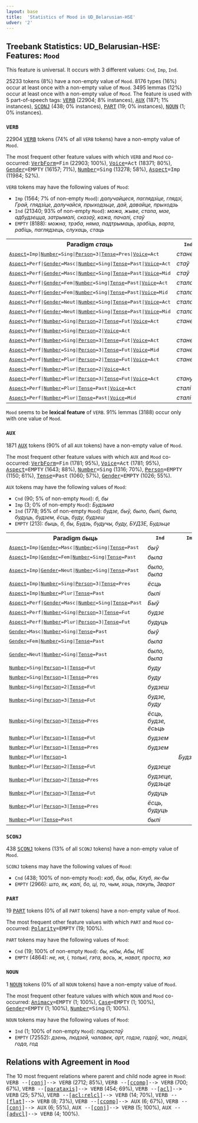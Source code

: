 ```yaml
---
layout: base
title:  'Statistics of Mood in UD_Belarusian-HSE'
udver: '2'
---
```


## Treebank Statistics: UD_Belarusian-HSE: Features: `Mood`

This feature is universal.
It occurs with 3 different values: `Cnd`, `Imp`, `Ind`.

25233 tokens (8%) have a non-empty value of `Mood`.
8176 types (16%) occur at least once with a non-empty value of `Mood`.
3495 lemmas (12%) occur at least once with a non-empty value of `Mood`.
The feature is used with 5 part-of-speech tags: <tt><a href="be_hse-pos-VERB.html">VERB</a></tt> (22904; 8% instances), <tt><a href="be_hse-pos-AUX.html">AUX</a></tt> (1871; 1% instances), <tt><a href="be_hse-pos-SCONJ.html">SCONJ</a></tt> (438; 0% instances), <tt><a href="be_hse-pos-PART.html">PART</a></tt> (19; 0% instances), <tt><a href="be_hse-pos-NOUN.html">NOUN</a></tt> (1; 0% instances).

### `VERB`

22904 <tt><a href="be_hse-pos-VERB.html">VERB</a></tt> tokens (74% of all `VERB` tokens) have a non-empty value of `Mood`.

The most frequent other feature values with which `VERB` and `Mood` co-occurred: <tt><a href="be_hse-feat-VerbForm.html">VerbForm</a></tt><tt>=Fin</tt> (22903; 100%), <tt><a href="be_hse-feat-Voice.html">Voice</a></tt><tt>=Act</tt> (18371; 80%), <tt><a href="be_hse-feat-Gender.html">Gender</a></tt><tt>=EMPTY</tt> (16157; 71%), <tt><a href="be_hse-feat-Number.html">Number</a></tt><tt>=Sing</tt> (13278; 58%), <tt><a href="be_hse-feat-Aspect.html">Aspect</a></tt><tt>=Imp</tt> (11984; 52%).

`VERB` tokens may have the following values of `Mood`:

* `Imp` (1564; 7% of non-empty `Mood`): <em>далучайцеся, паглядзіце, глядзі, Грай, глядзіце, далучайся, прыходзьце, дай, давайце, прыходзь</em>
* `Ind` (21340; 93% of non-empty `Mood`): <em>можа, жыве, стала, мае, адбудзецца, затрымалі, сказаў, кажа, пачалі, стаў</em>
* `EMPTY` (8188): <em>можна, трэба, няма, падтрымаць, зрабіць, варта, рабіць, паглядзець, слухаць, стаць</em>

<table>
  <tr><th>Paradigm <i>стаць</i></th><th><tt>Ind</tt></th><th><tt>Imp</tt></th></tr>
  <tr><td><tt><tt><a href="be_hse-feat-Aspect.html">Aspect</a></tt><tt>=Imp</tt>|<tt><a href="be_hse-feat-Number.html">Number</a></tt><tt>=Sing</tt>|<tt><a href="be_hse-feat-Person.html">Person</a></tt><tt>=3</tt>|<tt><a href="be_hse-feat-Tense.html">Tense</a></tt><tt>=Pres</tt>|<tt><a href="be_hse-feat-Voice.html">Voice</a></tt><tt>=Act</tt></tt></td><td><em>стане</em></td><td></td></tr>
  <tr><td><tt><tt><a href="be_hse-feat-Aspect.html">Aspect</a></tt><tt>=Perf</tt>|<tt><a href="be_hse-feat-Gender.html">Gender</a></tt><tt>=Masc</tt>|<tt><a href="be_hse-feat-Number.html">Number</a></tt><tt>=Sing</tt>|<tt><a href="be_hse-feat-Tense.html">Tense</a></tt><tt>=Past</tt>|<tt><a href="be_hse-feat-Voice.html">Voice</a></tt><tt>=Act</tt></tt></td><td><em>стаў</em></td><td></td></tr>
  <tr><td><tt><tt><a href="be_hse-feat-Aspect.html">Aspect</a></tt><tt>=Perf</tt>|<tt><a href="be_hse-feat-Gender.html">Gender</a></tt><tt>=Masc</tt>|<tt><a href="be_hse-feat-Number.html">Number</a></tt><tt>=Sing</tt>|<tt><a href="be_hse-feat-Tense.html">Tense</a></tt><tt>=Past</tt>|<tt><a href="be_hse-feat-Voice.html">Voice</a></tt><tt>=Mid</tt></tt></td><td><em>стаў</em></td><td></td></tr>
  <tr><td><tt><tt><a href="be_hse-feat-Aspect.html">Aspect</a></tt><tt>=Perf</tt>|<tt><a href="be_hse-feat-Gender.html">Gender</a></tt><tt>=Fem</tt>|<tt><a href="be_hse-feat-Number.html">Number</a></tt><tt>=Sing</tt>|<tt><a href="be_hse-feat-Tense.html">Tense</a></tt><tt>=Past</tt>|<tt><a href="be_hse-feat-Voice.html">Voice</a></tt><tt>=Act</tt></tt></td><td><em>стала</em></td><td></td></tr>
  <tr><td><tt><tt><a href="be_hse-feat-Aspect.html">Aspect</a></tt><tt>=Perf</tt>|<tt><a href="be_hse-feat-Gender.html">Gender</a></tt><tt>=Fem</tt>|<tt><a href="be_hse-feat-Number.html">Number</a></tt><tt>=Sing</tt>|<tt><a href="be_hse-feat-Tense.html">Tense</a></tt><tt>=Past</tt>|<tt><a href="be_hse-feat-Voice.html">Voice</a></tt><tt>=Mid</tt></tt></td><td><em>стала</em></td><td></td></tr>
  <tr><td><tt><tt><a href="be_hse-feat-Aspect.html">Aspect</a></tt><tt>=Perf</tt>|<tt><a href="be_hse-feat-Gender.html">Gender</a></tt><tt>=Neut</tt>|<tt><a href="be_hse-feat-Number.html">Number</a></tt><tt>=Sing</tt>|<tt><a href="be_hse-feat-Tense.html">Tense</a></tt><tt>=Past</tt>|<tt><a href="be_hse-feat-Voice.html">Voice</a></tt><tt>=Act</tt></tt></td><td><em>стала</em></td><td></td></tr>
  <tr><td><tt><tt><a href="be_hse-feat-Aspect.html">Aspect</a></tt><tt>=Perf</tt>|<tt><a href="be_hse-feat-Gender.html">Gender</a></tt><tt>=Neut</tt>|<tt><a href="be_hse-feat-Number.html">Number</a></tt><tt>=Sing</tt>|<tt><a href="be_hse-feat-Tense.html">Tense</a></tt><tt>=Past</tt>|<tt><a href="be_hse-feat-Voice.html">Voice</a></tt><tt>=Mid</tt></tt></td><td><em>стала</em></td><td></td></tr>
  <tr><td><tt><tt><a href="be_hse-feat-Aspect.html">Aspect</a></tt><tt>=Perf</tt>|<tt><a href="be_hse-feat-Number.html">Number</a></tt><tt>=Sing</tt>|<tt><a href="be_hse-feat-Person.html">Person</a></tt><tt>=2</tt>|<tt><a href="be_hse-feat-Tense.html">Tense</a></tt><tt>=Fut</tt>|<tt><a href="be_hse-feat-Voice.html">Voice</a></tt><tt>=Act</tt></tt></td><td><em>станеш</em></td><td></td></tr>
  <tr><td><tt><tt><a href="be_hse-feat-Aspect.html">Aspect</a></tt><tt>=Perf</tt>|<tt><a href="be_hse-feat-Number.html">Number</a></tt><tt>=Sing</tt>|<tt><a href="be_hse-feat-Person.html">Person</a></tt><tt>=2</tt>|<tt><a href="be_hse-feat-Voice.html">Voice</a></tt><tt>=Act</tt></tt></td><td></td><td><em>Стань</em></td></tr>
  <tr><td><tt><tt><a href="be_hse-feat-Aspect.html">Aspect</a></tt><tt>=Perf</tt>|<tt><a href="be_hse-feat-Number.html">Number</a></tt><tt>=Sing</tt>|<tt><a href="be_hse-feat-Person.html">Person</a></tt><tt>=3</tt>|<tt><a href="be_hse-feat-Tense.html">Tense</a></tt><tt>=Fut</tt>|<tt><a href="be_hse-feat-Voice.html">Voice</a></tt><tt>=Act</tt></tt></td><td><em>стане</em></td><td></td></tr>
  <tr><td><tt><tt><a href="be_hse-feat-Aspect.html">Aspect</a></tt><tt>=Perf</tt>|<tt><a href="be_hse-feat-Number.html">Number</a></tt><tt>=Sing</tt>|<tt><a href="be_hse-feat-Person.html">Person</a></tt><tt>=3</tt>|<tt><a href="be_hse-feat-Tense.html">Tense</a></tt><tt>=Fut</tt>|<tt><a href="be_hse-feat-Voice.html">Voice</a></tt><tt>=Mid</tt></tt></td><td><em>стане</em></td><td></td></tr>
  <tr><td><tt><tt><a href="be_hse-feat-Aspect.html">Aspect</a></tt><tt>=Perf</tt>|<tt><a href="be_hse-feat-Number.html">Number</a></tt><tt>=Plur</tt>|<tt><a href="be_hse-feat-Person.html">Person</a></tt><tt>=2</tt>|<tt><a href="be_hse-feat-Tense.html">Tense</a></tt><tt>=Fut</tt>|<tt><a href="be_hse-feat-Voice.html">Voice</a></tt><tt>=Act</tt></tt></td><td><em>станеце</em></td><td></td></tr>
  <tr><td><tt><tt><a href="be_hse-feat-Aspect.html">Aspect</a></tt><tt>=Perf</tt>|<tt><a href="be_hse-feat-Number.html">Number</a></tt><tt>=Plur</tt>|<tt><a href="be_hse-feat-Person.html">Person</a></tt><tt>=2</tt>|<tt><a href="be_hse-feat-Voice.html">Voice</a></tt><tt>=Act</tt></tt></td><td></td><td><em>Станьце</em></td></tr>
  <tr><td><tt><tt><a href="be_hse-feat-Aspect.html">Aspect</a></tt><tt>=Perf</tt>|<tt><a href="be_hse-feat-Number.html">Number</a></tt><tt>=Plur</tt>|<tt><a href="be_hse-feat-Person.html">Person</a></tt><tt>=3</tt>|<tt><a href="be_hse-feat-Tense.html">Tense</a></tt><tt>=Fut</tt>|<tt><a href="be_hse-feat-Voice.html">Voice</a></tt><tt>=Act</tt></tt></td><td><em>стануць</em></td><td></td></tr>
  <tr><td><tt><tt><a href="be_hse-feat-Aspect.html">Aspect</a></tt><tt>=Perf</tt>|<tt><a href="be_hse-feat-Number.html">Number</a></tt><tt>=Plur</tt>|<tt><a href="be_hse-feat-Tense.html">Tense</a></tt><tt>=Past</tt>|<tt><a href="be_hse-feat-Voice.html">Voice</a></tt><tt>=Act</tt></tt></td><td><em>сталі</em></td><td></td></tr>
  <tr><td><tt><tt><a href="be_hse-feat-Aspect.html">Aspect</a></tt><tt>=Perf</tt>|<tt><a href="be_hse-feat-Number.html">Number</a></tt><tt>=Plur</tt>|<tt><a href="be_hse-feat-Tense.html">Tense</a></tt><tt>=Past</tt>|<tt><a href="be_hse-feat-Voice.html">Voice</a></tt><tt>=Mid</tt></tt></td><td><em>сталі</em></td><td></td></tr>
</table>

`Mood` seems to be **lexical feature** of `VERB`. 91% lemmas (3188) occur only with one value of `Mood`.

### `AUX`

1871 <tt><a href="be_hse-pos-AUX.html">AUX</a></tt> tokens (90% of all `AUX` tokens) have a non-empty value of `Mood`.

The most frequent other feature values with which `AUX` and `Mood` co-occurred: <tt><a href="be_hse-feat-VerbForm.html">VerbForm</a></tt><tt>=Fin</tt> (1781; 95%), <tt><a href="be_hse-feat-Voice.html">Voice</a></tt><tt>=Act</tt> (1781; 95%), <tt><a href="be_hse-feat-Aspect.html">Aspect</a></tt><tt>=EMPTY</tt> (1643; 88%), <tt><a href="be_hse-feat-Number.html">Number</a></tt><tt>=Sing</tt> (1316; 70%), <tt><a href="be_hse-feat-Person.html">Person</a></tt><tt>=EMPTY</tt> (1150; 61%), <tt><a href="be_hse-feat-Tense.html">Tense</a></tt><tt>=Past</tt> (1060; 57%), <tt><a href="be_hse-feat-Gender.html">Gender</a></tt><tt>=EMPTY</tt> (1026; 55%).

`AUX` tokens may have the following values of `Mood`:

* `Cnd` (90; 5% of non-empty `Mood`): <em>б, бы</em>
* `Imp` (3; 0% of non-empty `Mood`): <em>Будзьма</em>
* `Ind` (1778; 95% of non-empty `Mood`): <em>будзе, быў, было, былі, была, будуць, будзем, ёсць, буду, будзеш</em>
* `EMPTY` (213): <em>быць, б, бы, Будзь, будучы, буду, БУДЗЕ, Будзьце</em>

<table>
  <tr><th>Paradigm <i>быць</i></th><th><tt>Ind</tt></th><th><tt>Imp</tt></th></tr>
  <tr><td><tt><tt><a href="be_hse-feat-Aspect.html">Aspect</a></tt><tt>=Imp</tt>|<tt><a href="be_hse-feat-Gender.html">Gender</a></tt><tt>=Masc</tt>|<tt><a href="be_hse-feat-Number.html">Number</a></tt><tt>=Sing</tt>|<tt><a href="be_hse-feat-Tense.html">Tense</a></tt><tt>=Past</tt></tt></td><td><em>быў</em></td><td></td></tr>
  <tr><td><tt><tt><a href="be_hse-feat-Aspect.html">Aspect</a></tt><tt>=Imp</tt>|<tt><a href="be_hse-feat-Gender.html">Gender</a></tt><tt>=Fem</tt>|<tt><a href="be_hse-feat-Number.html">Number</a></tt><tt>=Sing</tt>|<tt><a href="be_hse-feat-Tense.html">Tense</a></tt><tt>=Past</tt></tt></td><td><em>была</em></td><td></td></tr>
  <tr><td><tt><tt><a href="be_hse-feat-Aspect.html">Aspect</a></tt><tt>=Imp</tt>|<tt><a href="be_hse-feat-Gender.html">Gender</a></tt><tt>=Neut</tt>|<tt><a href="be_hse-feat-Number.html">Number</a></tt><tt>=Sing</tt>|<tt><a href="be_hse-feat-Tense.html">Tense</a></tt><tt>=Past</tt></tt></td><td><em>было, была</em></td><td></td></tr>
  <tr><td><tt><tt><a href="be_hse-feat-Aspect.html">Aspect</a></tt><tt>=Imp</tt>|<tt><a href="be_hse-feat-Number.html">Number</a></tt><tt>=Sing</tt>|<tt><a href="be_hse-feat-Person.html">Person</a></tt><tt>=3</tt>|<tt><a href="be_hse-feat-Tense.html">Tense</a></tt><tt>=Pres</tt></tt></td><td><em>ёсць</em></td><td></td></tr>
  <tr><td><tt><tt><a href="be_hse-feat-Aspect.html">Aspect</a></tt><tt>=Imp</tt>|<tt><a href="be_hse-feat-Number.html">Number</a></tt><tt>=Plur</tt>|<tt><a href="be_hse-feat-Tense.html">Tense</a></tt><tt>=Past</tt></tt></td><td><em>былі</em></td><td></td></tr>
  <tr><td><tt><tt><a href="be_hse-feat-Aspect.html">Aspect</a></tt><tt>=Perf</tt>|<tt><a href="be_hse-feat-Gender.html">Gender</a></tt><tt>=Masc</tt>|<tt><a href="be_hse-feat-Number.html">Number</a></tt><tt>=Sing</tt>|<tt><a href="be_hse-feat-Tense.html">Tense</a></tt><tt>=Past</tt></tt></td><td><em>Быў</em></td><td></td></tr>
  <tr><td><tt><tt><a href="be_hse-feat-Aspect.html">Aspect</a></tt><tt>=Perf</tt>|<tt><a href="be_hse-feat-Number.html">Number</a></tt><tt>=Sing</tt>|<tt><a href="be_hse-feat-Person.html">Person</a></tt><tt>=3</tt>|<tt><a href="be_hse-feat-Tense.html">Tense</a></tt><tt>=Fut</tt></tt></td><td><em>будзе</em></td><td></td></tr>
  <tr><td><tt><tt><a href="be_hse-feat-Aspect.html">Aspect</a></tt><tt>=Perf</tt>|<tt><a href="be_hse-feat-Number.html">Number</a></tt><tt>=Plur</tt>|<tt><a href="be_hse-feat-Person.html">Person</a></tt><tt>=3</tt>|<tt><a href="be_hse-feat-Tense.html">Tense</a></tt><tt>=Fut</tt></tt></td><td><em>будуць</em></td><td></td></tr>
  <tr><td><tt><tt><a href="be_hse-feat-Gender.html">Gender</a></tt><tt>=Masc</tt>|<tt><a href="be_hse-feat-Number.html">Number</a></tt><tt>=Sing</tt>|<tt><a href="be_hse-feat-Tense.html">Tense</a></tt><tt>=Past</tt></tt></td><td><em>быў</em></td><td></td></tr>
  <tr><td><tt><tt><a href="be_hse-feat-Gender.html">Gender</a></tt><tt>=Fem</tt>|<tt><a href="be_hse-feat-Number.html">Number</a></tt><tt>=Sing</tt>|<tt><a href="be_hse-feat-Tense.html">Tense</a></tt><tt>=Past</tt></tt></td><td><em>была</em></td><td></td></tr>
  <tr><td><tt><tt><a href="be_hse-feat-Gender.html">Gender</a></tt><tt>=Neut</tt>|<tt><a href="be_hse-feat-Number.html">Number</a></tt><tt>=Sing</tt>|<tt><a href="be_hse-feat-Tense.html">Tense</a></tt><tt>=Past</tt></tt></td><td><em>было, была</em></td><td></td></tr>
  <tr><td><tt><tt><a href="be_hse-feat-Number.html">Number</a></tt><tt>=Sing</tt>|<tt><a href="be_hse-feat-Person.html">Person</a></tt><tt>=1</tt>|<tt><a href="be_hse-feat-Tense.html">Tense</a></tt><tt>=Fut</tt></tt></td><td><em>буду</em></td><td></td></tr>
  <tr><td><tt><tt><a href="be_hse-feat-Number.html">Number</a></tt><tt>=Sing</tt>|<tt><a href="be_hse-feat-Person.html">Person</a></tt><tt>=1</tt>|<tt><a href="be_hse-feat-Tense.html">Tense</a></tt><tt>=Pres</tt></tt></td><td><em>буду</em></td><td></td></tr>
  <tr><td><tt><tt><a href="be_hse-feat-Number.html">Number</a></tt><tt>=Sing</tt>|<tt><a href="be_hse-feat-Person.html">Person</a></tt><tt>=2</tt>|<tt><a href="be_hse-feat-Tense.html">Tense</a></tt><tt>=Fut</tt></tt></td><td><em>будзеш</em></td><td></td></tr>
  <tr><td><tt><tt><a href="be_hse-feat-Number.html">Number</a></tt><tt>=Sing</tt>|<tt><a href="be_hse-feat-Person.html">Person</a></tt><tt>=3</tt>|<tt><a href="be_hse-feat-Tense.html">Tense</a></tt><tt>=Fut</tt></tt></td><td><em>будзе, буду</em></td><td></td></tr>
  <tr><td><tt><tt><a href="be_hse-feat-Number.html">Number</a></tt><tt>=Sing</tt>|<tt><a href="be_hse-feat-Person.html">Person</a></tt><tt>=3</tt>|<tt><a href="be_hse-feat-Tense.html">Tense</a></tt><tt>=Pres</tt></tt></td><td><em>ёсць, будзе, ёсьць</em></td><td></td></tr>
  <tr><td><tt><tt><a href="be_hse-feat-Number.html">Number</a></tt><tt>=Plur</tt>|<tt><a href="be_hse-feat-Person.html">Person</a></tt><tt>=1</tt>|<tt><a href="be_hse-feat-Tense.html">Tense</a></tt><tt>=Fut</tt></tt></td><td><em>будзем</em></td><td></td></tr>
  <tr><td><tt><tt><a href="be_hse-feat-Number.html">Number</a></tt><tt>=Plur</tt>|<tt><a href="be_hse-feat-Person.html">Person</a></tt><tt>=1</tt>|<tt><a href="be_hse-feat-Tense.html">Tense</a></tt><tt>=Pres</tt></tt></td><td><em>будзем</em></td><td></td></tr>
  <tr><td><tt><tt><a href="be_hse-feat-Number.html">Number</a></tt><tt>=Plur</tt>|<tt><a href="be_hse-feat-Person.html">Person</a></tt><tt>=1</tt></tt></td><td></td><td><em>Будзьма</em></td></tr>
  <tr><td><tt><tt><a href="be_hse-feat-Number.html">Number</a></tt><tt>=Plur</tt>|<tt><a href="be_hse-feat-Person.html">Person</a></tt><tt>=2</tt>|<tt><a href="be_hse-feat-Tense.html">Tense</a></tt><tt>=Fut</tt></tt></td><td><em>будзеце</em></td><td></td></tr>
  <tr><td><tt><tt><a href="be_hse-feat-Number.html">Number</a></tt><tt>=Plur</tt>|<tt><a href="be_hse-feat-Person.html">Person</a></tt><tt>=2</tt>|<tt><a href="be_hse-feat-Tense.html">Tense</a></tt><tt>=Pres</tt></tt></td><td><em>будзеце, будзьце</em></td><td></td></tr>
  <tr><td><tt><tt><a href="be_hse-feat-Number.html">Number</a></tt><tt>=Plur</tt>|<tt><a href="be_hse-feat-Person.html">Person</a></tt><tt>=3</tt>|<tt><a href="be_hse-feat-Tense.html">Tense</a></tt><tt>=Fut</tt></tt></td><td><em>будуць</em></td><td></td></tr>
  <tr><td><tt><tt><a href="be_hse-feat-Number.html">Number</a></tt><tt>=Plur</tt>|<tt><a href="be_hse-feat-Person.html">Person</a></tt><tt>=3</tt>|<tt><a href="be_hse-feat-Tense.html">Tense</a></tt><tt>=Pres</tt></tt></td><td><em>ёсць, будуць</em></td><td></td></tr>
  <tr><td><tt><tt><a href="be_hse-feat-Number.html">Number</a></tt><tt>=Plur</tt>|<tt><a href="be_hse-feat-Tense.html">Tense</a></tt><tt>=Past</tt></tt></td><td><em>былі</em></td><td></td></tr>
</table>

### `SCONJ`

438 <tt><a href="be_hse-pos-SCONJ.html">SCONJ</a></tt> tokens (13% of all `SCONJ` tokens) have a non-empty value of `Mood`.

`SCONJ` tokens may have the following values of `Mood`:

* `Cnd` (438; 100% of non-empty `Mood`): <em>каб, бы, абы, Клуб, як-бы</em>
* `EMPTY` (2966): <em>што, як, калі, бо, ці, то, чым, хоць, пакуль, Зварот</em>

### `PART`

19 <tt><a href="be_hse-pos-PART.html">PART</a></tt> tokens (0% of all `PART` tokens) have a non-empty value of `Mood`.

The most frequent other feature values with which `PART` and `Mood` co-occurred: <tt><a href="be_hse-feat-Polarity.html">Polarity</a></tt><tt>=EMPTY</tt> (19; 100%).

`PART` tokens may have the following values of `Mood`:

* `Cnd` (19; 100% of non-empty `Mood`): <em>бы, нібы, Абы, НЕ</em>
* `EMPTY` (4864): <em>не, ня, і, толькі, гэта, вось, ж, нават, проста, жа</em>

### `NOUN`

1 <tt><a href="be_hse-pos-NOUN.html">NOUN</a></tt> tokens (0% of all `NOUN` tokens) have a non-empty value of `Mood`.

The most frequent other feature values with which `NOUN` and `Mood` co-occurred: <tt><a href="be_hse-feat-Animacy.html">Animacy</a></tt><tt>=EMPTY</tt> (1; 100%), <tt><a href="be_hse-feat-Case.html">Case</a></tt><tt>=EMPTY</tt> (1; 100%), <tt><a href="be_hse-feat-Gender.html">Gender</a></tt><tt>=EMPTY</tt> (1; 100%), <tt><a href="be_hse-feat-Number.html">Number</a></tt><tt>=Sing</tt> (1; 100%).

`NOUN` tokens may have the following values of `Mood`:

* `Ind` (1; 100% of non-empty `Mood`): <em>падкастаў</em>
* `EMPTY` (72552): <em>дзень, людзей, чалавек, арт, годзе, гадоў, час, людзі, года, год</em>

## Relations with Agreement in `Mood`

The 10 most frequent relations where parent and child node agree in `Mood`:
<tt>VERB --[<tt><a href="be_hse-dep-conj.html">conj</a></tt>]--> VERB</tt> (2712; 85%),
<tt>VERB --[<tt><a href="be_hse-dep-ccomp.html">ccomp</a></tt>]--> VERB</tt> (700; 67%),
<tt>VERB --[<tt><a href="be_hse-dep-parataxis.html">parataxis</a></tt>]--> VERB</tt> (454; 69%),
<tt>VERB --[<tt><a href="be_hse-dep-acl.html">acl</a></tt>]--> VERB</tt> (25; 57%),
<tt>VERB --[<tt><a href="be_hse-dep-acl-relcl.html">acl:relcl</a></tt>]--> VERB</tt> (14; 70%),
<tt>VERB --[<tt><a href="be_hse-dep-flat.html">flat</a></tt>]--> VERB</tt> (8; 73%),
<tt>VERB --[<tt><a href="be_hse-dep-ccomp.html">ccomp</a></tt>]--> AUX</tt> (6; 67%),
<tt>VERB --[<tt><a href="be_hse-dep-conj.html">conj</a></tt>]--> AUX</tt> (6; 55%),
<tt>AUX --[<tt><a href="be_hse-dep-conj.html">conj</a></tt>]--> VERB</tt> (5; 100%),
<tt>AUX --[<tt><a href="be_hse-dep-advcl.html">advcl</a></tt>]--> VERB</tt> (4; 100%).

